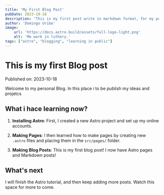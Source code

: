 ```yaml
---
title: 'My First Blog Post'
pubDate: 2023-10-18
description: 'This is my first post write in markdown format, for my personal Blog.'
author: 'Domingo Uribe'
image:
    url: 'https://docs.astro.build/assets/full-logo-light.png'
    alt: 'Me work in luthery.'
tags: ["astro", "blogging", "learning in public"]
---
```

# This is my first Blog post

Published on: 2023-10-18

Welcome to my personal Blog. In this place i to be publish my ideas and projetcs

## What i hace learning now?

1. **Installing Astro**: First, I created a new Astro project and set up my online accounts.

2. **Making Pages**: I then learned how to make pages by creating new `.astro` files and placing them in the `src/pages/` folder.

3. **Making Blog Posts**: This is my first blog post! I now have Astro pages and Markdown posts!

## What's next

I will finish the Astro tutorial, and then keep adding more posts. Watch this space for more to come.